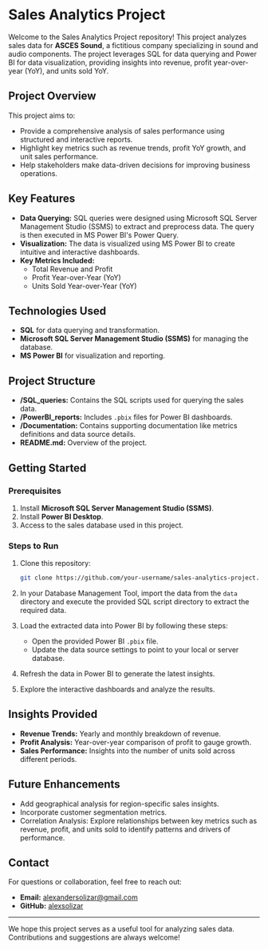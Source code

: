 # Sales Analytics Project

Welcome to the Sales Analytics Project repository! This project analyzes sales data for **ASCES Sound**, a fictitious company specializing in sound and audio components. The project leverages SQL for data querying and Power BI for data visualization, providing insights into revenue, profit year-over-year (YoY), and units sold YoY.

## Project Overview

This project aims to:

- Provide a comprehensive analysis of sales performance using structured and interactive reports.
- Highlight key metrics such as revenue trends, profit YoY growth, and unit sales performance.
- Help stakeholders make data-driven decisions for improving business operations.

## Key Features

- **Data Querying:** SQL queries were designed using Microsoft SQL Server Management Studio (SSMS) to extract and preprocess data. The query is then executed in MS Power BI's Power Query.
- **Visualization:** The data is visualized using MS Power BI to create intuitive and interactive dashboards.
- **Key Metrics Included:**
  - Total Revenue and Profit
  - Profit Year-over-Year (YoY)
  - Units Sold Year-over-Year (YoY)

## Technologies Used

- **SQL** for data querying and transformation.
- **Microsoft SQL Server Management Studio (SSMS)** for managing the database.
- **MS Power BI** for visualization and reporting.

## Project Structure

- **/SQL_queries:** Contains the SQL scripts used for querying the sales data.
- **/PowerBI_reports:** Includes `.pbix` files for Power BI dashboards.
- **/Documentation:** Contains supporting documentation like metrics definitions and data source details.
- **README.md:** Overview of the project.

## Getting Started

### Prerequisites

1. Install **Microsoft SQL Server Management Studio (SSMS)**.
2. Install **Power BI Desktop**.
3. Access to the sales database used in this project.

### Steps to Run

1. Clone this repository:

   ```bash
   git clone https://github.com/your-username/sales-analytics-project.git
   ```

2. In your Database Management Tool, import the data from the `data` directory and execute the provided SQL script directory to extract the required data.

3. Load the extracted data into Power BI by following these steps:

   - Open the provided Power BI `.pbix` file.
   - Update the data source settings to point to your local or server database.

4. Refresh the data in Power BI to generate the latest insights.

5. Explore the interactive dashboards and analyze the results.

## Insights Provided

- **Revenue Trends:** Yearly and monthly breakdown of revenue.
- **Profit Analysis:** Year-over-year comparison of profit to gauge growth.
- **Sales Performance:** Insights into the number of units sold across different periods.

## Future Enhancements

- Add geographical analysis for region-specific sales insights.
- Incorporate customer segmentation metrics.
- Correlation Analysis: Explore relationships between key metrics such as revenue, profit, and units sold to identify patterns and drivers of performance.

## Contact

For questions or collaboration, feel free to reach out:

- **Email:** alexandersolizar@gmail.com
- **GitHub:** [alexsolizar](https://github.com/alexsolizar)

---

We hope this project serves as a useful tool for analyzing sales data. Contributions and suggestions are always welcome!
